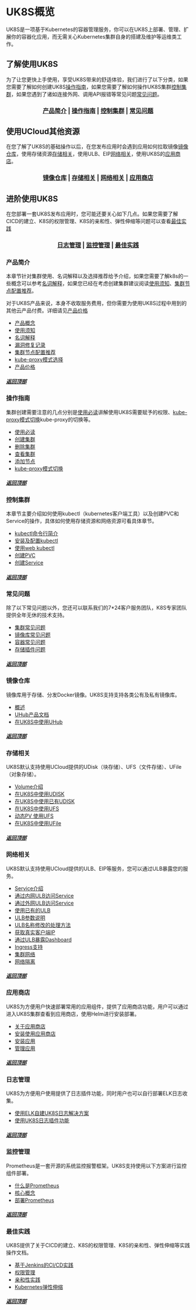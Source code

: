 # UK8S概览

UK8S是一项基于Kubernetes的容器管理服务，你可以在UK8S上部署、管理、扩展你的容器化应用，而无需关心Kubernetes集群自身的搭建及维护等运维类工作。



## 了解使用UK8S

为了让您更快上手使用，享受UK8S带来的舒适体验，我们进行了以下分类，如果您需要了解如何创建UK8S[操作指南](#操作指南)，如果您需要了解如何操作UK8S集群[控制集群](#控制集群)，如果您遇到了诸如连接外网、调用API报错等常见问题[常见问题](#常见问题)。

### <center>[产品简介](#产品简介) | [操作指南](#操作指南) | [控制集群](#控制集群) | [常见问题](#常见问题) </center>  

## 使用UCloud其他资源

在您了解了UK8S的基础操作以后，在您发布应用时会遇到应用如何拉取镜像[镜像仓库](#镜像仓库)，使用存储资源[存储相关](#存储相关)，使用ULB、EIP[网络相关](#网络相关)，使用UK8S的[应用商店](#应用商店)。

### <center>[镜像仓库](#镜像仓库) | [存储相关](#存储相关) | [网络相关](#网络相关) | [应用商店](#应用商店)  </center>

## 进阶使用UK8S

在您部署一套UK8S发布应用时，您可能还要关心如下几点。如果您需要了解CICD的建立、K8S的权限管理、K8S的亲和性、弹性伸缩等问题可以查看[最佳实践](#最佳实践)

### <center> [日志管理](#日志管理) | [监控管理](#监控管理) | [最佳实践](#最佳实践) </center>  


### 产品简介

本章节针对集群使用、名词解释以及选择推荐给予介绍，如果您需要了解k8s的一些概念可以参考[名词解释](/uk8s/introduction/concept)，如果您已经在考虑创建集群建议阅读[使用须知](/uk8s/introduction/restriction)、[集群节点配置推荐](/uk8s/introduction/node_requirements)。

对于UK8S产品来说，本身不收取服务费用，但你需要为使用UK8S过程中用到的其他云产品付费。详细请见[产品价格](/uk8s/price)

* [产品概念](/uk8s/introduction/whatisuk8s)
* [使用须知](/uk8s/introduction/restriction)
* [名词解释](/uk8s/introduction/concept)
* [漏洞修复记录](/uk8s/introduction/vulnerability/README)
* [集群节点配置推荐](/uk8s/introduction/node_requirements)
* [kube-proxy模式选择](/uk8s/introduction/kubeproxy_mode)
* [产品价格](/uk8s/price)

##### [返回顶部](#UK8S概览)

###  操作指南

集群创建需要注意的几点分别是[使用必读](/uk8s/userguide/before_start)讲解使用UK8S需要赋予的权限、[kube-proxy模式切换](/uk8s/userguide/kubeproxy_edit)kube-proxy的切换等。


* [使用必读](/uk8s/userguide/before_start)
* [创建集群](/uk8s/userguide/createcluster)
* [删除集群](/uk8s/userguide/deletecluster)
* [查看集群](/uk8s/userguide/describecluster)
* [添加节点](/uk8s/userguide/addnode)
* [kube-proxy模式切换](/uk8s/userguide/kubeproxy_edit)

##### [返回顶部](#UK8S概览)

### 控制集群

本章节主要介绍如何使用kubectl（kubernetes客户端工具）以及创建PVC和Service的操作，具体如何使用存储资源和网络资源可看具体章节。

* [kubectl命令行简介](/uk8s/manageviakubectl/intro_of_kubectl)
* [安装及配置kubectl](/uk8s/manageviakubectl/connectviakubectl)
* [使用web kubectl](/uk8s/manageviakubectl/webterminal)
* [创建PVC](/uk8s/manageviakubectl/createpvc)
* [创建Service](/uk8s/manageviakubectl/createservice)

##### [返回顶部](#UK8S概览)

### 常见问题

除了以下常见问题以外，您还可以联系我们的7*24客户服务团队，K8S专家团队提供全年无休的技术支持。

* [集群常见问题](/uk8s/q/cluster)  
* [镜像库常见问题](/uk8s/q/registry) 
* [容器常见问题](/uk8s/q/container) 
* [存储插件问题](/uk8s/q/storage)

##### [返回顶部](#UK8S概览)

### 镜像仓库

镜像库用于存储、分发Docker镜像。UK8S支持支持各类公有及私有镜像库。

* [概述](/uk8s/dockerhub/outline)  
* [UHub产品文档](uhub/README)
* [在UK8S中使用UHub](uk8s/dockerhub/using_uhub_in_uk8s)

##### [返回顶部](#UK8S概览)

### 存储相关

UK8S默认支持使用UCloud提供的UDisk（块存储）、UFS（文件存储）、UFile（对象存储）。

* [Volume介绍](/uk8s/volume/intro)
* [在UK8S中使用UDISK](/uk8s/volume/udisk)
* [在UK8S中使用已有UDISK](/uk8s/volume/statusudisk)
* [在UK8S中使用UFS](/uk8s/volume/ufs)
* [动态PV 使用UFS](/uk8s/volume/dynamic_ufs)
* [在UK8S中使用UFile](/uk8s/volume/ufile)

##### [返回顶部](#UK8S概览)

### 网络相关

UK8S默认支持使用UCloud提供的ULB、EIP等服务，您可以通过ULB暴露您的服务。

* [Service介绍](/uk8s/service/intro)
* [通过内网ULB访问Service](/uk8s/service/internalservice)
* [通过外网ULB访问Service](/uk8s/service/externalservice)
* [使用已有的ULB](/uk8s/service/ulb_designation)
* [ULB参数说明](/uk8s/service/annotations)
* [ULB名称修改的处理方法](/uk8s/service/change_ulb_name)
* [获取真实客户端IP](/uk8s/service/getresourceip)
* [通过ULB暴露Dashboard](/uk8s/service/dashboard)
* [Ingress支持](/uk8s/service/ingress/README)
* [集群网络](/uk8s/network)  
* [网络隔离](/uk8s/networkpolicy)

##### [返回顶部](#UK8S概览)

### 应用商店

UK8S为方便用户快速部署常用的应用组件，提供了应用商店功能，用户可以通过进入UK8S集群查看到应用商店，使用Helm进行安装部署。

* [关于应用商店](/uk8s/helm/abouthelm)
* [安装使用应用商店](/uk8s/helm/init)
* [安装应用](/uk8s/helm/install)
* [管理应用](/uk8s/helm/manager)
<!-- * [一键安装应用](/uk8s/helm/installapp) -->

##### [返回顶部](#UK8S概览)

### 日志管理

UK8S为方便用户使用提供了日志插件功能，同时用户也可以自行部署ELK日志收集。

* [使用ELK自建UK8S日志解决方案](/uk8s/log/elastic_filebeat_kibana_solution)
* [使用UK8S日志插件功能](/uk8s/log/ELKplugin)

##### [返回顶部](#UK8S概览)

### 监控管理

Prometheus是一套开源的系统监控报警框架。UK8S支持使用以下方案进行监控组件部署。

* [什么是Prometheus](/uk8s/monitor/prometheus/intro)
* [核心概念](/uk8s/monitor/prometheus/concept)
* [部署Prometheus](/uk8s/monitor/prometheus/installprometheus)

##### [返回顶部](#UK8S概览)

### 最佳实践

UK8S提供了关于CICD的建立、K8S的权限管理、K8S的亲和性、弹性伸缩等实践操作文档。

* [基于Jenkins的CI/CD实践](/uk8s/bestpractice/cicd)
* [权限管理](/uk8s/bestpractice/authorization/README)
* [亲和性实践](/uk8s/bestpractice/affinity)
* [Kubernetes弹性伸缩](/uk8s/bestpractice/autoscaling/README)

##### [返回顶部](#UK8S概览)